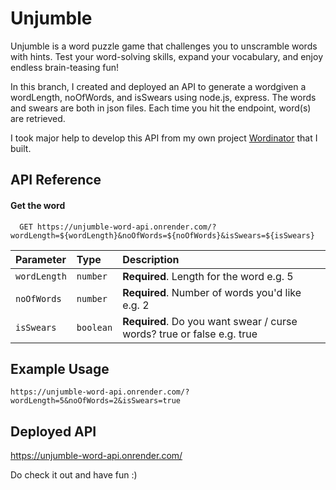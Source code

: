 # Unjumble
Unjumble is a word puzzle game that challenges you to unscramble words with hints. Test your word-solving skills, expand your vocabulary, and enjoy endless brain-teasing fun!

In this branch, I created and deployed an API to generate a wordgiven a wordLength, noOfWords, and isSwears using node.js, express. The words and swears are both in json files. Each time you hit the endpoint, word(s) are retrieved. 

I took major help to develop this API from my own project [Wordinator](https://github.com/HibbanHaroon/wordinator.github.io) that I built.

## API Reference

#### Get the word

```http
  GET https://unjumble-word-api.onrender.com/?wordLength=${wordLength}&noOfWords=${noOfWords}&isSwears=${isSwears}
```

| Parameter | Type     | Description                |
| :-------- | :------- | :------------------------- |
| `wordLength` | `number` | **Required**. Length for the word e.g. 5|
| `noOfWords` | `number` | **Required**. Number of words you'd like e.g. 2 |
| `isSwears` | `boolean` | **Required**. Do you want swear / curse words? true or false e.g. true |

## Example Usage
```
https://unjumble-word-api.onrender.com/?wordLength=5&noOfWords=2&isSwears=true
```

## Deployed API

https://unjumble-word-api.onrender.com/

Do check it out and have fun :)
